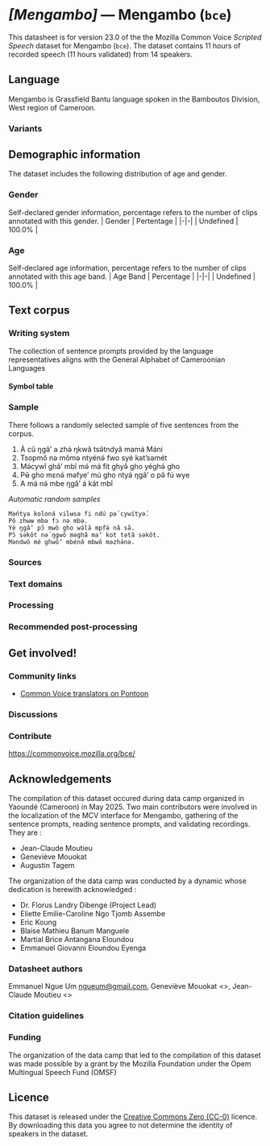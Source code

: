 # *[Mengambo]* &mdash; Mengambo (`bce`)
This datasheet is for version 23.0 of the the Mozilla Common Voice *Scripted Speech* dataset 
for Mengambo (`bce`). The dataset contains 11 hours of recorded
speech (11 hours validated) from 14 speakers.

## Language
Mengambo is Grassfield Bantu language spoken in the Bamboutos Division, West region of Cameroon.
<!-- {{LANGUAGE_DESCRIPTION}} -->
<!-- Provide a brief (1-2 paragraph) description of your language -->

### Variants
<!-- {{VARIANT_DESCRIPTION}} -->
<!-- @ OPTIONAL @ -->
<!-- Describe the variants (MCV variants) of your language -->

## Demographic information
The dataset includes the following distribution of age and gender.
<!-- You can get a lot of the information in this section from https://analyzer.cv-toolbox.web.tr/browse -->

### Gender
Self-declared gender information, percentage refers to the number of clips annotated with this gender.
| Gender | Pertentage |
|-|-|
| Undefined | 100.0% |
<!-- {{GENDER_TABLE}} -->
<!-- @ AUTOMATICALLY GENERATED @ -->
<!-- | Gender | Frequency |
|--------|-----------|
| male, masculine | ? |
| undeclared | ? |
| female, feminine | ? | -->

### Age
Self-declared age information, percentage refers to the number of clips annotated with this age band.
| Age Band | Percentage |
|-|-|
| Undefined | 100.0% |
<!-- {{AGE_TABLE}} -->
<!-- @ AUTOMATICALLY GENERATED @ -->
<!-- | Age band | Frequency |
|----------|-----------|
| teens | ? |
| twenties | ? |
| thirties | ? |
| fourties | ? |
| fifties | ? |
   ...if other age ranges are present in your data, add rows... -->

## Text corpus
<!-- {{TEXT_CORPUS_DESCRIPTION}} -->
<!-- @ OPTIONAL @ -->
<!-- An overview of the text corpus, with information such as average length (in characters and words) of validated sentences. -->

### Writing system
The collection of sentence prompts provided by the language representatives aligns with the General Alphabet of Cameroonian Languages
<!-- {{WRITING_SYSTEM_DESCRIPTION}} -->
<!-- @ OPTIONAL @ -->
<!-- A description of the writing system (or writing systems) used in the text corpus -->

#### Symbol table
<!-- {{ALPHABET_TABLE}} -->
<!-- @ OPTIONAL @ -->
<!-- If the writing system is alphabetic, you can include the valid alphabet here -->

### Sample
There follows a randomly selected sample of five sentences from the corpus.

1. Á cû ŋgâʼ a zhə́ ŋkwǎ tsə̌tndyǎ mamá Máni
2. Tsopmǒ nǝ mǒmǝ ntyénǝ́ fwo syé kǝtʼsǝmét
3. Mə́cywǐ ghâʼ mbî mə́ má fít ghyə̌ gho yéghə́ gho
4. Pʉ̌ gho mɛnə́ məfyeʼ mú gho ntyá ŋgâʼ o pə̂ fú wye 
5. A má nə́ mbe ŋgâʼ á kát mbî

*Automatic random samples*

```
Mǝ́ntya koloná vilʉsǝ fi ndú pǝ́ cywítyǝ́.
Pô zhwʉ mbə fɔ nə mbə.
Yé ŋgâʼ pɔ̌ mwô gho wálā mpfə́ nâ sə̂.
Pɔ̂ sǝkôt nǝ́ ŋgwǒ mǝghǎ maʼ kot tǝtâ sǝkôt.
Məndwô mé ghwôʼ mbénə̄ mbwô məzhə́nə.
```
<!-- {{SENTENCES_SAMPLE}} -->

### Sources
<!-- {{SOURCES_LIST}} -->
<!-- @ OPTIONAL @ -->
<!-- A list of sentence sources, can be curated to the top-N -->

### Text domains
<!-- {{TEXT_DOMAIN_DESCRIPTION}} -->
<!-- @ OPTIONAL @ -->
<!-- What text domains are represented in the corpus? -->

### Processing
<!-- {{PROCESSING_DESCRIPTION}} -->
<!-- @ OPTIONAL @ -->
<!-- How has the text data been processed -->

### Recommended post-processing
<!-- {{RECOMMENDED_POSTPROCESSING_DESCRIPTION}} -->
<!-- @ OPTIONAL @ -->
<!-- What should people do before they use the data, for example Unicode normalisation -->

## Get involved!

### Community links

* [Common Voice translators on Pontoon](https://pontoon.mozilla.org/bce/common-voice/contributors/)
<!-- {{COMMUNITY_LINKS_LIST}} -->
<!-- @ OPTIONAL @ -->
<!-- Links to community chats / fora -->

### Discussions
<!-- {{DISCUSSION_LINKS_LIST}} -->
<!-- @ OPTIONAL @ -->
<!-- Any links to discussions, for example on Discourse or other fora or blogs can be included here -->

### Contribute
https://commonvoice.mozilla.org/bce/
<!-- {{CONTRIBUTE_LINKS_LIST}} -->
<!-- Here you can include links for how to contribute to the dataset -->

## Acknowledgements
The compilation of this dataset occured during data camp organized in Yaoundé (Cameroon) in May 2025. Two main contributors were involved in the localization of the MCV interface for Mengambo, gathering of the sentence prompts, reading sentence prompts, and validating recordings. They are :
- Jean-Claude Moutieu
- Geneviève Mouokat
- Augustin Tagem

The organization of the data camp was conducted by a dynamic whose dedication is herewith acknowledged :
- Dr. Florus Landry Dibenge (Project Lead)
- Eliette Emilie-Caroline Ngo Tjomb Assembe
- Eric Koung
- Blaise Mathieu Banum Manguele
- Martial Brice Antangana Eloundou
- Emmanuel Giovanni Eloundou Eyenga

### Datasheet authors
Emmanuel Ngue Um <ngueum@gmail.com>, Geneviève Mouokat <>, Jean-Claude Moutieu <>
<!-- {{DATASHEET_AUTHORS_LIST}} -->
<!-- A list in the format of: Your Name <email@email.com> -->

### Citation guidelines
<!-- {{CITATION_DESCRIPTION}} -->
<!-- @ OPTIONAL @ -->
<!-- If you published a paper and would like people to cite it, you can include the BiBTeX here -->

### Funding
The organization of the data camp that led to the compilation of this dataset was made possible by a grant by the Mozilla Foundation under the Opem Multingual Speech Fund (OMSF)
<!-- {{FUNDING_DESCRIPTION}} -->
<!-- @ OPTIONAL @ -->
<!-- If you received any funding, you can include the acknowledgement here -->

## Licence
This dataset is released under the [Creative Commons Zero (CC-0)](https://creativecommons.org/public-domain/cc0/) licence. By downloading this data
you agree to not determine the identity of speakers in the dataset.